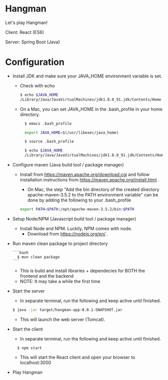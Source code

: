 # Hangman

Let's play Hangman!

Client: React (ES6)

Server: Spring Boot (Java)

# Configuration

- Install JDK and make sure your JAVA_HOME environment variable is set.
    - Check with echo
        
        ```bash
        $ echo $JAVA_HOME
        /Library/Java/JavaVirtualMachines/jdk1.8.0_91.jdk/Contents/Home
        ```
    - On a Mac, you can set JAVA_HOME in the .bash_profile in your home directory.
      
      ```bash
        $ emacs .bash_profile

        export JAVA_HOME=$(/usr/libexec/java_home)

        $ source .bash_profile

        $ echo $JAVA_HOME
        /Library/Java/JavaVirtualMachines/jdk1.8.0_91.jdk/Contents/Home
      ```
- Configure maven (Java build tool / package manager)
    - Install from https://maven.apache.org/download.cgi and follow installation instructions from https://maven.apache.org/install.html .
        - On Mac, the step "Add the bin directory of the created directory apache-maven-3.5.2 to the PATH environment variable" can be done by adding the following to your .bash_profile    
        
        ```bash
        export PATH=$PATH:/opt/apache-maven-3.5.2/bin:$PATH
        ```
- Setup Node/NPM (Javascript build tool / package manager)
    - Install Node and NPM. Luckily, NPM comes with node.
        - Download from https://nodejs.org/en/ .
- Run maven clean package to project directory  
 
      ```bash
        $ mvn clean package
      ```
      
    - This is build and install libraries + dependecies for BOTH the frontend and the backend
    - NOTE: It may take a while the first time
- Start the server
    - In separate terminal, run the following and keep active until finished.
   
    ```bash
    $ java -jar target/hangman-app-0.0.1-SNAPSHOT.jar
    ```
    - This will launch the web server (Tomcat).
- Start the client
    - In separate terminal, run the following and keep active until finished.
   
    ```
      $ npm start
    ```
    - This will start the React client and open your browser to localhost:3000
- Play Hangman
